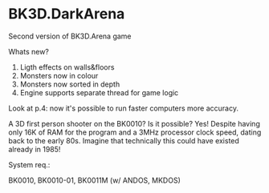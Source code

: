 # BK3D.DarkArena
Second version of BK3D.Arena game

Whats new?
1. Ligth effects on walls&floors
2. Monsters now in colour
3. Monsters now sorted in depth
4. Engine supports separate thread for game logic

Look at p.4: now it's possible to run faster computers more accuracy. 

A 3D first person shooter on the BK0010? Is it possible? Yes! Despite having only 16K of RAM for the program and a 3MHz processor clock speed, dating back to the early 80s. Imagine that technically this could have existed already in 1985!

System req.:

BK0010, BK0010-01, BK0011M (w/ ANDOS, MKDOS)
